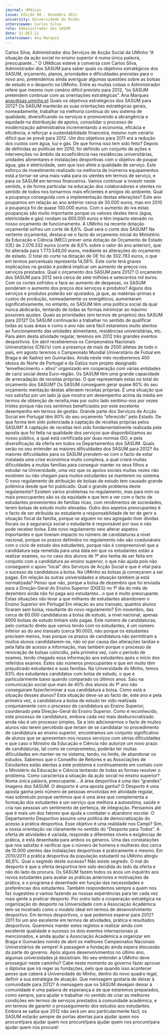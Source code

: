 ```yaml
---
journal: UMdicas
issue: Edição 98 - Dezembro 2011
university: Universidade do Minho
interviewee: Carlos Silva
role: Administrador dos SASUM
date: 31.DEZ.11
interviewer: Ana Marques
---
```



Carlos Silva, Administrador dos Serviços de Acção Social da UMinho
“A situação da ação social no ensino superior é numa única palavra, preocupante...”
O UMdicas esteve à conversa com Carlos Silva, Administrador dos SASUM para saber quais os objetivos estratégicos dos SASUM, orçamento, planos,
prioridades e dificuldades previstas para o novo
ano, pretendemos ainda averiguar algumas questões sobre as bolsas de estudo e o desporto na UMinho. Entre as muitas coisas o Administrador
refere que mesmo num cenário difícil previsto para
2012, “os SASUM pretendem continuar com as
orientações estratégicas”.
Ana Marques
anac@sas.uminho.pt
Quais os objetivos estratégicos dos SASUM
para 2012?
Os SASUM manterão as suas orientações estratégicas gerais, nomeadamente, trabalhar na melhoria
contínua do seu sistema de qualidade, diversificando os serviços e promovendo a abrangência e
equidade na distribuição de apoios, consolidar o
processo de modernização administrativa incrementando a economia, eficácia e eficiência, e reforçar a sustentabilidade financeira, mesmo num
cenário difícil que se prevê para 2012.
Um dos objetivos para 2011 era a redução
dos custos com água, luz e gás. De que forma isso tem sido feito?
Depois de definidas as politicas em 2010, foi definido um conjunto de ações e intervenções no âmbito
da ecoeficiência nas residências universitárias, unidades alimentares e instalações desportivas com
o objetivo de poupar água, gás e eletricidade, sem
que isso afete a qualidade de serviço. Este esforço
de investimento realizado na melhoria de inúmeros
equipamentos está a tornar-se uma mais-valia para
os utentes em termos de serviço, e para os SASUM
em termos financeiros. Vamos continuar a investir
neste sentido, e de forma particular na educação
dos colaboradores e utentes no sentido de todos nos tornarmos mais eficientes e 
amigos do ambiente.
Qual a poupança conseguida com a implementação destas alterações?
Este ano poupamos em relação ao ano anterior cerca 
de 30.000 euros, mas em 
2010 a poupança foi de 
quase 100.000 euros. Com 
o aumento do iva estas poupanças são muito importante porque os valores destes 
itens (água, eletricidade e gás) rondam os 600.000 
euros e têm impacto elevado no nosso orçamento 
de funcionamento.
A UMinho na recente dotação orçamental 
sofreu um corte de 8,6%. Qual será o corte 
dos SASUM?
Na vertente orçamental, destaca-se o facto do orçamento inicial do Ministério da Educação e Ciência (MEC) prever uma dotação de Orçamento de 
Estado (OE) de 2.076.332 euros (corte de 8,6% 
sobre o valor do ano anterior), que foi alterada para
1.773.549,00 euros, mediante as alterações do orçamento de estado. O total do corte na dotação de
OE foi de 302.783 euros, o que em termos percentuais representa 14,58%. Este corte terá graves implicações na gestão e poderá implicar um aumento
de preços nos serviços prestados.
Qual o orçamento dos SASUM para 2012?
O orçamento dos SASUM para 2012 será cerca de
sete milhões e setecentos mil euros.
Com os cortes sofridos e face ao aumento
de despesas, os SASUM ponderam o aumento dos preços dos serviços e produtos?
Alguns dos serviços e produtos poderão ser ajustados, já que, as matérias-primas e custos de produção, nomeadamente os energéticos, aumentaram
significativamente, no entanto, os SASUM têm uma
política social da qual nunca abdicarão, tentando
de todas as formas minimizar ao máximo possíveis
ajustes.
Quais as prioridades (em termos de projetos) dos SASUM para 2012?
Os SASUM continuarão a trabalhar no sentido de
qualificar todas as suas áreas e como o ano não
será fácil estaremos muito atentos ao funcionamento das unidades alimentares, residências universitárias, etc. Para além desta atividade regular,
teremos em 2012 três grandes eventos desportivos.
Em abril receberemos os Campeonatos Nacionais
Universitários (CNU’s) com a presença de mais de
2500 atletas de todo o país, em agosto teremos
o Campeonato Mundial Universitário de Futsal em
Braga e de Xadrez em Guimarães. Ainda neste mês
receberemos 400 idosos do Norte de Portugal e da
Galiza num projeto designado “envelhecimento +
ativo” organizado em cooperação com várias entidades de cariz social desta Euro-região.
Os SASUM têm uma grande
capacidade de arrecadação
de receitas próprias. O que
representam estas no total
do orçamento dos SASUM?
Os SASUM conseguem gerar
quase 80% do seu orçamento
mentação destas alteraem receitas próprias. É uma
situação que nos satisfaz por um lado já que mostra um desempenho acima da média em
termos de obtenção de receita,mas por outro lado sentimo-nos por vezes tristes porque não
nos sentimos beneficiados por este excelente desempenho em termos de gestão. Grande parte dos Serviços de Acção Social em Portugal têm 80% do seu orçamento “oferecido” pelo Estado.
De que forma tem sido potenciada a captação de receitas próprias pelos SASUM?
A captação de receitas tem sido fundamentalmente 
realizada pela aposta que foi feita na qualidade dos 
serviços que disponibilizamos ao nosso público, a 
qual está certificada por duas normas ISO, e pela 
diversificação da oferta em todos os Departamentos dos SASUM.
Quais serão no seu entender as maiores dificuldades dos SASUM para 2012?
As maiores dificuldades para os SASUM prendem-se com o facto de estar instalada uma crise económica muito complexa, a qual criará muitas dificuldades a muitas famílias para conseguir manter os seus filhos a estudar na Universidade, uma vez
que os apoios sociais muitas vezes não existirem
ou não chegam para muitos estudantes se manterem no sistema.
O novo regulamento de atribuição de bolsas
de estudo tem causado grande polémica
desde que foi publicado. Qual o grande problema deste regulamento?
Existem vários problemas no regulamento, mas
para mim os mais preocupantes são os da equidade e que tem a ver com o facto de estudantes
provenientes de famílias ricas, com rendimentos
de sociedades, terem bolsas de estudo muito elevadas. Outro dos aspetos preocupantes é o facto
de ser atribuída ao estudante a responsabilidade
de ter de gerir a situação fiscal da família, porque
se alguém no seu agregado tiver dívidas fiscais ou
à segurança social o estudante é responsável por
isso e não pode receber bolsa.
Este novo regulamento veio alterar aspetos importantes e que tiveram impacto no número de candidaturas a nível nacional, porque os prazos definidos no regulamento não são coadunáveis com o ciclo de estudo dos estudantes, porque não é compreensível que a candidatura seja remetida para
uma data em que os estudantes estão a realizar
exames, ou no caso dos alunos de 1º ano tenha de
ser feita em conjunto com a candidatura ao ensino
superior, o que não ajuda pois não conseguem o
apoio “local” dos Serviços de Acção Social e que é
vital para o sucesso da candidatura a bolsa.
Na UMinho as bolsas já começaram a ser
pagas. Em relação às outras universidades
a situação também já está normalizada?
Penso que não, porque a bolsa de dezembro que
foi enviada para a Direção-Geral do Ensino Superior (DGES) no 1º dia do mês de dezembro ainda não foi paga aos estudantes…o que é muito preocupante. Estas situações vão levar a que milhares de estudantes abandonem o Ensino Superior em Portugal
Em relação ao ano transato, quantos alunos
ficaram sem bolsa, resultante do novo regulamento?
Em novembro, das cerca de 60.000 candidaturas
a bolsa de estudo, a nível nacional, apenas 6000
bolsas de estudo tinham sido pagas. Este número de candidaturas, pelo contacto direto que vamos tendo com os estudantes, é um número inferior ao do ano transato (cerca 90.000), não porque os estudantes precisem menos, mas porque os prazos
de candidatura não permitiram a muitos alunos
candidatarem-se, não só por causa das alterações
tardias e pela falta de acesso a informação, mas
também porque o processo de renovação de bolsas
coincidiu, pela primeira vez, com o período de exames, tendo chegado essa informação aos estudantes após o início dos referidos exames. Estes são
números preocupantes e que em muito têm prejudicado estudantes e suas famílias. Na Universidade do Minho, temos 63% dos estudantes candidatos
com bolsa de estudo, o que é particularmente baixo quando comparado os últimos anos.
Saiu na comunicação social que mais de 
40% dos alunos do 1º ano não conseguiram 
fazer/terminar a sua 
candidatura a bolsa. 
Como está a situação 
desses alunos?
Esta situação deve-se ao 
facto de, este ano e pela 
primeira vez, a candidatura a bolsa de estudo 
ter sido realizada conjuntamente com o processo 
de candidatura ao Ensino Superior, coordenado 
pela Direção-Geral do 
Ensino Superior. Como é 
reconhecido, este processo de candidatura, embora cada vez mais desburocratizado ainda não é um processo simples. Se a isto adicionarmos o facto de muitos alunos não terem percebido que teriam de se candidatar no procedimento de candidatura ao ensino superior, encontramos um conjunto significativo de alunos que se apresentam nos nossos serviços com sérias dificuldades e que caso o
Ministro da Educação e Ciência não autorize um
novo prazo de candidaturas, tal como se comprometeu, poderão ter muitas dificuldades em manter-se no sistema, tendo, no limite, de abandonar os
estudos. Sabemos que o Conselho de Reitores e
as Associações de Estudantes estão atentas a este
problema e continuamente em contato com o Ministério da Educação e Ciência tentando de todas as formas resolver o problema.
Como caracteriza a situação da ação social no ensino superior?
Numa única palavra, preocupante…
A área desportiva é 
uma das “grandes” 
imagens dos SASUM. O 
desporto é uma aposta 
ganha?
O Desporto é uma aposta 
ganha pelo número de pessoas envolvidas em atividade regular, mas sobretudo 
porque sentimos que é 
uma área que complementa a formação dos estudantes e um serviço que 
melhora a autoestima, saúde e cria nas pessoas 
um sentimento de pertença, de integração. Pensamos até que é mais um dos fatores que ajuda a 
combater o abandono escolar.
O Departamento Desportivo assume uma 
política de democratização do acesso à prática desportiva. Esse objetivo é uma realidade nos Campi?
Sim, a nossa orientação vai claramente no sentido 
do “Desporto para Todos”. A oferta de atividades é 
variada, responde a diferentes níveis e exigências 
de prática, e está desenhada para ambos os géneros. Uma das constatações que nos satisfaz é  verificar que o número de homens e mulheres dos 
cerca de 10.000 utentes das instalações desportivas é praticamente o mesmo.
Em 2010/2011 a prática desportiva da 
população estudantil na UMinho atingiu 
46,8%. Qual o segredo deste sucesso?
Não existe segredo. O mal do desporto é que a oferta desportiva tem sido decidida do lado da oferta e 
não do lado da procura. Os SASUM fazem todos os 
anos um inquérito aos novos estudantes para avaliar as práticas anteriores e motivações de prática, 
e o programa é desenhado em função das necessidades e preferências dos estudantes. Também 
respondemos sempre a quem nos faz sugestões 
e vamos fazendo as nossas experiências para ter 
cada vez mais gente a praticar desporto. Por outro 
lado a cooperação estratégica na organização do 
desporto na Universidade com a Associação Académica tem-se mostrado como o modelo ideal em termos de desenvolvimento desportivo.
Em termos desportivos, o que podemos esperar para 2012?
2011 foi um ano excelente em termos de atividades, prática e resultados desportivos. Queremos manter estes registos e realizar ainda com excelente qualidade e sucesso os dois eventos internacionais já mencionados, e ainda ajudar a Associação
Académica a organizar em Braga e Guimarães nomês de abril os melhores Campeonatos Nacionais Universitários de sempre!
A passagem a fundação ainda espera discussão da parte do governo. Após alguns desenvolvimentos no último ano, algumas universidades já desistiram. No seu entender a
UMinho deve prosseguir neste caminho?
Cabe neste momento ao governo fazer aprovar o diploma que irá reger as fundações, pelo que quando
isso acontecer penso que caberá à Universidade do
Minho, dentro do novo quadro legal, definir a sua
estratégia de atuação.
Que mensagem gostaria de deixar à comunidade para 2012?
A mensagem que os SASUM desejam deixar à comunidade é uma palavra de esperança e de que
estaremos preparados, como sempre, para ajudar
e trabalhar no sentido de criar as melhores condições em termos de serviços prestados à comunidade académica, e em termos de garantir o prosseguimento dos estudos aos estudantes. Embora se saiba que 2012 não será um ano particularmente
fácil, os SASUM estarão sempre de portas abertas
para ajudar quem nos procure!para ajudar quem nos procure!para ajudar quem nos procure!para ajudar quem nos procure!